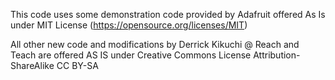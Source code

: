 This code uses some demonstration code provided by Adafruit offered As Is under 
MIT License (https://opensource.org/licenses/MIT)

All other new code and modifications by Derrick Kikuchi @ Reach and Teach are offered
AS IS under Creative Commons License Attribution-ShareAlike CC BY-SA 
